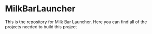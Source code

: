 # MilkBarLauncher
This is the repository for Milk Bar Launcher. Here you can find all of the projects needed to build this project
